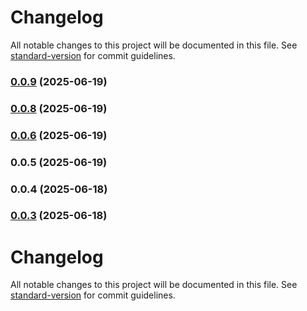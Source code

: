# Changelog

All notable changes to this project will be documented in this file. See [standard-version](https://github.com/conventional-changelog/standard-version) for commit guidelines.

### [0.0.9](https://github.com/sayantanmandal1/function-dependency-warner/compare/v0.0.8...v0.0.9) (2025-06-19)

### [0.0.8](https://github.com/sayantanmandal1/function-dependency-warner/compare/v0.0.7...v0.0.8) (2025-06-19)

### [0.0.6](https://github.com/sayantanmandal1/function-dependency-warner/compare/v0.0.7...v0.0.6) (2025-06-19)

### 0.0.5 (2025-06-19)

### 0.0.4 (2025-06-18)

### [0.0.3](https://github.com/sayantanmandal1/function-dependency-warner/compare/v0.0.2...v0.0.3) (2025-06-18)

# Changelog

All notable changes to this project will be documented in this file. See [standard-version](https://github.com/conventional-changelog/standard-version) for commit guidelines.
